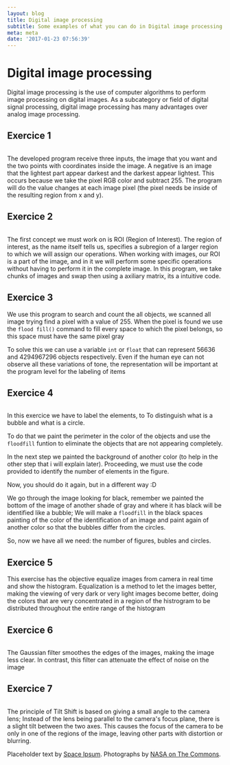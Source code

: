 ```yaml
---
layout: blog
title: Digital image processing
subtitle: Some examples of what you can do in Digital image processing
meta: meta
date: '2017-01-23 07:56:39'
---
```

<div class="container">
    <div class="row">
        <div class="col-lg-8 col-lg-offset-2 col-md-10 col-md-offset-1">
            <h1>Digital image processing</h1>
            <div>
                <p>Digital image processing is the use of computer algorithms to perform image processing on digital images. As a subcategory or field of digital signal processing, digital image processing has many
                advantages over analog image processing.</p>
                <h2 class="section-heading">Exercice 1</h2>
                <div class="col-md-6">
                    <img class="img-responsive" src="https://goo.gl/4TsBtm" alt="">
                </div>
                <p>The developed program receive three inputs, the image that you want and the two points with coordinates inside the image. A negative is an image that the lightest part appear darkest and the darkest  appear lightest. This occurs because we take the pixel RGB color and subtract 255. The program will do the value changes at each image pixel (the pixel needs be inside of the resulting region from x and y).  </p>
                <script src="https://gist.github.com/danmouracunha/47cf339ad10dea06326e7d8a06f18dd6.js"></script>
            </div>
            <div>
                <h2 class="section-heading">Exercice 2</h2>
                <div class="col-md-6">
                    <img class="img-responsive" src="https://goo.gl/5JqyhS" alt="">
                </div>
                <p>The first concept we must work on is ROI (Region of Interest). The region of interest, as the name itself tells us, specifies a subregion of a larger region to which we will assign our operations. When working with images, our ROI is a part of the image, and in it we will perform some specific operations without having to perform it in the complete image.
                In this program, we take chunks of images and swap then using a axiliary matrix, its a intuitive code.</p>
                <script src="https://gist.github.com/danmouracunha/28560a8305943c9f8273efd7cf05b75e.js"></script>
            </div>
            <div>
            <h2 class="section-heading">Exercice 3</h2>
                <p>We use this program to search and count the all objects, we scanned all image trying find a pixel with a value of 255. When the pixel is found we use the <code>flood fill()</code> command to fill every space to which the pixel belongs, so this space must have the same pixel gray</p>
                <p>To solve this we can use a variable <code>int</code> or <code>float</code> that can represent 56636 and  4294967296 objects respectively. Even if the human eye can not observe all these variations of tone, the representation will be important at the program level for the labeling of items</p>
            </div>
            <div>
                <h2 class="section-heading">Exercice 4</h2>
                <div class="">
                    <img class="img-responsive" src="https://goo.gl/bG0bBi" alt="">
                </div>
                <p>In this exercice we have to label the elements, to To distinguish what is a bubble and what is a circle.</p>
                <p>To do that we paint the perimeter in the color of the objects and use the <code>floodfill</code> funtion to eliminate the objects that are not appearing completely.</p>
                <p>In the next step we painted the background of another color (to help in the other step that i will explain later). Proceeding, we must use the code provided to identify the number of elements in the figure.</p>
                <p>Now, you should do it again, but in a different way :D </p>
                <p> We go through the image looking for black, remember we painted the bottom of the image of another shade of gray and where it has black will be identified like a bubble; We will make a <code>floodfill</code> in the black spaces painting of the color of the identification of an image and paint again of another color so that the bubbles differ from the circles.</p>
                <p>So, now we have all we need: the number of figures, bubles and circles.</p>
                <script src="https://gist.github.com/danmouracunha/97b58c64c6bcb79b71228aac7f4fdf41.js"></script>
            </div>
            <div>
                <h2 class="section-heading">Exercice 5</h2>
                <p>This exercise has the objective equalize images from camera in real time and show the histogram. Equalization is a method to let the images better, making the viewing of very dark or very light images become better, doing the colors that are very concentrated in a region of the histrogram to be distributed throughout the entire range of the histogram</p>
            </div>
            <div>
                <h2 class="section-heading">Exercice 6</h2>
                <div class="">
                    <img class="img-responsive" src="https://goo.gl/nLje3d" alt="">
                </div>
                <p>The Gaussian filter smoothes the edges of the images, making the image less clear. In contrast, this filter can attenuate the effect of noise on the image</p>
                <script src="https://gist.github.com/danmouracunha/450ad8d0f8e543da5b252a761cc36c49.js"></script>
            </div>
            <div>
                <h2 class="section-heading">Exercice 7</h2>
                <div class="">
                    <img class="img-responsive" src="https://goo.gl/mWXVL4" alt="">
                </div>
                <p>The principle of Tilt Shift is based on giving a small angle to the camera lens; Instead of the lens being parallel to the camera's focus plane, there is a slight tilt between the two axes. This causes the focus of the camera to be only in one of the regions of the image, leaving other parts with distortion or blurring.</p>
                <script src="https://gist.github.com/danmouracunha/66899da63d3abae0048a59927843632d.js"></script>
            </div>
            <p>Placeholder text by <a href="http://spaceipsum.com/">Space Ipsum</a>. Photographs by <a href="https://www.flickr.com/photos/nasacommons/">NASA on The Commons</a>.</p>
        </div>
    </div>
</div>
<!-- COMENTARIO EM BAIXO DA FOTO
            <span class="caption text-muted">To go places and do things that have never been done before – that’s what living is all about.</span>-->